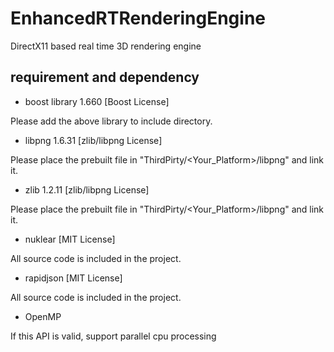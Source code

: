 # EnhancedRTRenderingEngine

DirectX11 based real time 3D rendering engine

## requirement and dependency

- boost library 1.660 [Boost License]

Please add the above library to include directory.

- libpng 1.6.31 [zlib/libpng License]

Please place the prebuilt file in "ThirdPirty/<Your_Platform>/libpng" and link it.

- zlib 1.2.11 [zlib/libpng License]

Please place the prebuilt file in "ThirdPirty/<Your_Platform>/libpng" and link it.

- nuklear [MIT License]

All source code is included in the project.

- rapidjson [MIT License]

All source code is included in the project.

- OpenMP

If this API is valid, support parallel cpu processing


